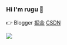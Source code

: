 ### Hi I'm rugu 👋

👉 Blogger [掘金](https://juejin.cn/user/1714893872181150/posts) [CSDN](https://blog.csdn.net/sinat_36629696)

<img align="left" src="https://github-readme-stats.vercel.app/api?username=RJM1996&show_icons=true&icon_color=0366d6&text_color=24292e&bg_color=ffffff&hide_title=true" />



<!--
**RJM1996/RJM1996** is a ✨ _special_ ✨ repository because its `README.md` (this file) appears on your GitHub profile.

Here are some ideas to get you started:

- 🔭 I’m currently working on ...
- 🌱 I’m currently learning ...
- 👯 I’m looking to collaborate on ...
- 🤔 I’m looking for help with ...
- 💬 Ask me about ...
- 📫 How to reach me: ...
- 😄 Pronouns: ...
- ⚡ Fun fact: ...
-->

